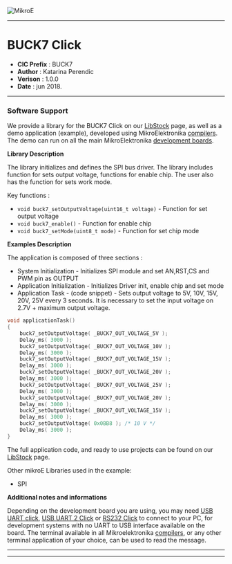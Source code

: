 ![MikroE](http://www.mikroe.com/img/designs/beta/logo_small.png)

---

# BUCK7 Click

- **CIC Prefix**  : BUCK7
- **Author**      : Katarina Perendic
- **Verison**     : 1.0.0
- **Date**        : jun 2018.

---

### Software Support

We provide a library for the BUCK7 Click on our [LibStock](https://libstock.mikroe.com/projects/view/2440/buck-7-click) 
page, as well as a demo application (example), developed using MikroElektronika 
[compilers](http://shop.mikroe.com/compilers). The demo can run on all the main 
MikroElektronika [development boards](http://shop.mikroe.com/development-boards).

**Library Description**

The library initializes and defines the SPI bus driver.
The library includes function for sets output voltage, functions for enable chip.
The user also has the function for sets work mode.


Key functions :

- ``` void buck7_setOutputVoltage(uint16_t voltage) ``` - Function for set output voltage
- ``` void buck7_enable() ``` - Function for enable chip
- ``` void buck7_setMode(uint8_t mode) ``` - Function for set chip mode 

**Examples Description**

The application is composed of three sections :

- System Initialization - Initializes SPI module and set AN,RST,CS and PWM pin as OUTPUT
- Application Initialization - Initializes Driver init, enable chip and set mode
- Application Task - (code snippet) - Sets output voltage to 5V, 10V, 15V, 20V, 25V every 3 seconds.
                                      It is necessary to set the input voltage on 2.7V + maximum output voltage.


```.c
void applicationTask()
{
    buck7_setOutputVoltage( _BUCK7_OUT_VOLTAGE_5V );
    Delay_ms( 3000 );
    buck7_setOutputVoltage( _BUCK7_OUT_VOLTAGE_10V );
    Delay_ms( 3000 );
    buck7_setOutputVoltage( _BUCK7_OUT_VOLTAGE_15V );
    Delay_ms( 3000 );
    buck7_setOutputVoltage( _BUCK7_OUT_VOLTAGE_20V );
    Delay_ms( 3000 );
    buck7_setOutputVoltage( _BUCK7_OUT_VOLTAGE_25V );
    Delay_ms( 3000 );
    buck7_setOutputVoltage( _BUCK7_OUT_VOLTAGE_20V );
    Delay_ms( 3000 );
    buck7_setOutputVoltage( _BUCK7_OUT_VOLTAGE_15V );
    Delay_ms( 3000 );
    buck7_setOutputVoltage( 0x0BB8 ); /* 10 V */
    Delay_ms( 3000 );
}
```

The full application code, and ready to use projects can be found on our 
[LibStock](https://libstock.mikroe.com/projects/view/2440/buck-7-click) page.

Other mikroE Libraries used in the example:

- SPI

**Additional notes and informations**

Depending on the development board you are using, you may need 
[USB UART click](http://shop.mikroe.com/usb-uart-click), 
[USB UART 2 Click](http://shop.mikroe.com/usb-uart-2-click) or 
[RS232 Click](http://shop.mikroe.com/rs232-click) to connect to your PC, for 
development systems with no UART to USB interface available on the board. The 
terminal available in all Mikroelektronika 
[compilers](http://shop.mikroe.com/compilers), or any other terminal application 
of your choice, can be used to read the message.

---
---
